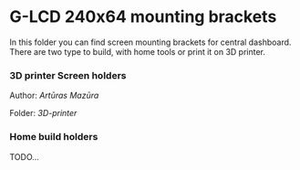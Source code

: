 # G-LCD 240x64  mounting brackets
In this folder you can find screen mounting brackets for central dashboard.
There are two type to build, with home tools or print it on 3D printer.


### 3D printer Screen holders
Author: *Artūras Mazūra*

Folder: *3D-printer*


### Home build holders
TODO...